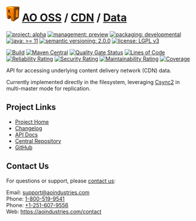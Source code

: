 # [<img src="ao-logo.png" alt="AO Logo" width="35" height="40">](https://github.com/ao-apps) [AO OSS](https://github.com/ao-apps/ao-oss) / [CDN](https://github.com/ao-apps/ao-cdn) / [Data](https://github.com/ao-apps/ao-cdn-data)

[![project: alpha](https://oss.aoapps.com/ao-badges/project-alpha.svg)](https://aoindustries.com/life-cycle#project-alpha)
[![management: preview](https://oss.aoapps.com/ao-badges/management-preview.svg)](https://aoindustries.com/life-cycle#management-preview)
[![packaging: developmental](https://oss.aoapps.com/ao-badges/packaging-developmental.svg)](https://aoindustries.com/life-cycle#packaging-developmental)  
[![java: &gt;= 11](https://oss.aoapps.com/ao-badges/java-11.svg)](https://docs.oracle.com/en/java/javase/11/)
[![semantic versioning: 2.0.0](https://oss.aoapps.com/ao-badges/semver-2.0.0.svg)](https://semver.org/spec/v2.0.0.html)
[![license: LGPL v3](https://oss.aoapps.com/ao-badges/license-lgpl-3.0.svg)](https://www.gnu.org/licenses/lgpl-3.0)

[![Build](https://github.com/ao-apps/ao-cdn-data/workflows/Build/badge.svg?branch=master)](https://github.com/ao-apps/ao-cdn-data/actions?query=workflow%3ABuild)
[![Maven Central](https://maven-badges.herokuapp.com/maven-central/com.aoapps/ao-cdn-data/badge.svg)](https://maven-badges.herokuapp.com/maven-central/com.aoapps/ao-cdn-data)
[![Quality Gate Status](https://sonarcloud.io/api/project_badges/measure?branch=master&project=com.aoapps%3Aao-cdn-data&metric=alert_status)](https://sonarcloud.io/dashboard?branch=master&id=com.aoapps%3Aao-cdn-data)
[![Lines of Code](https://sonarcloud.io/api/project_badges/measure?branch=master&project=com.aoapps%3Aao-cdn-data&metric=ncloc)](https://sonarcloud.io/component_measures?branch=master&id=com.aoapps%3Aao-cdn-data&metric=ncloc)  
[![Reliability Rating](https://sonarcloud.io/api/project_badges/measure?branch=master&project=com.aoapps%3Aao-cdn-data&metric=reliability_rating)](https://sonarcloud.io/component_measures?branch=master&id=com.aoapps%3Aao-cdn-data&metric=Reliability)
[![Security Rating](https://sonarcloud.io/api/project_badges/measure?branch=master&project=com.aoapps%3Aao-cdn-data&metric=security_rating)](https://sonarcloud.io/component_measures?branch=master&id=com.aoapps%3Aao-cdn-data&metric=Security)
[![Maintainability Rating](https://sonarcloud.io/api/project_badges/measure?branch=master&project=com.aoapps%3Aao-cdn-data&metric=sqale_rating)](https://sonarcloud.io/component_measures?branch=master&id=com.aoapps%3Aao-cdn-data&metric=Maintainability)
[![Coverage](https://sonarcloud.io/api/project_badges/measure?branch=master&project=com.aoapps%3Aao-cdn-data&metric=coverage)](https://sonarcloud.io/component_measures?branch=master&id=com.aoapps%3Aao-cdn-data&metric=Coverage)

API for accessing underlying content delivery network (CDN) data.

Currently implemented directly in the filesystem, leveraging [Csync2](https://github.com/LINBIT/csync2)
in multi-master mode for replication.

## Project Links
* [Project Home](https://oss.aoapps.com/cdn/data/)
* [Changelog](https://oss.aoapps.com/cdn/data/changelog)
* [API Docs](https://oss.aoapps.com/cdn/data/apidocs/)
* [Central Repository](https://central.sonatype.com/artifact/com.aoapps/ao-cdn-data)
* [GitHub](https://github.com/ao-apps/ao-cdn-data)

## Contact Us
For questions or support, please [contact us](https://aoindustries.com/contact):

Email: [support@aoindustries.com](mailto:support@aoindustries.com)  
Phone: [1-800-519-9541](tel:1-800-519-9541)  
Phone: [+1-251-607-9556](tel:+1-251-607-9556)  
Web: https://aoindustries.com/contact
